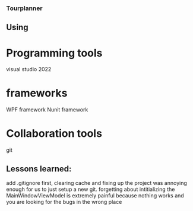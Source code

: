 ### Tourplanner


## Using
# Programming tools
visual studio 2022


# frameworks
WPF framework
Nunit framework

# Collaboration tools
git


## Lessons learned:
add .gitignore first, clearing cache and fixing up the project was annoying enough for us to just setup a new git.
forgetting about intitializing the MainWindowViewModel is extremely painful because nothing works and you are looking for the bugs in the wrong place
